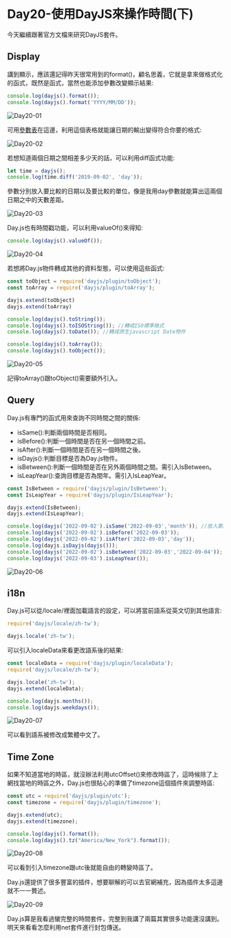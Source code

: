 # Day20-使用DayJS來操作時間(下)

今天繼續跟著官方文檔來研究DayJS套件。

## Display

講到顯示，應該還記得昨天很常用到的format()，顧名思義，它就是拿來做格式化的函式，既然是函式，當然也能添加參數改變顯示結果:

```javascript
console.log(dayjs().format());
console.log(dayjs().format('YYYY/MM/DD'));
```
![Day20-01](./img/Day20/01.png)

可用[參數表](https://day.js.org/docs/en/display/format)在這邊，利用這個表格就能讓日期的輸出變得符合你要的格式:

![Day20-02](./img/Day20/02.png)

若想知道兩個日期之間相差多少天的話，可以利用diff函式功能:

```javascript
let time = dayjs();
console.log(time.diff('2019-09-02', 'day'));
```
參數分別放入要比較的日期以及要比較的單位，像是我用day參數就能算出這兩個日期之中的天數差距。

![Day20-03](./img/Day20/03.png)

Day.js也有時間戳功能，可以利用valueOf()來得知:

```javascript
console.log(dayjs().valueOf());
```

![Day20-04](./img/Day20/04.png)

若想將Day.js物件轉成其他的資料型態，可以使用這些函式:

```javascript
const toObject = require('dayjs/plugin/toObject');
const toArray = require('dayjs/plugin/toArray');

dayjs.extend(toObject)
dayjs.extend(toArray)

console.log(dayjs().toString());
console.log(dayjs().toISOString()); //轉成ISO標準格式
console.log(dayjs().toDate()); //轉成原生javascript Date物件

console.log(dayjs().toArray());
console.log(dayjs().toObject());
```
![Day20-05](./img/Day20/05.png)

記得toArray()跟toObject()需要額外引入。

## Query

Day.js有專門的函式用來查詢不同時間之間的關係:

* isSame():判斷兩個時間是否相同。
* isBefore():判斷一個時間是否在另一個時間之前。
* isAfter():判斷一個時間是否在另一個時間之後。
* isDayjs():判斷目標是否為Day.js物件。
* isBetween():判斷一個時間是否在另外兩個時間之間。需引入IsBetween。
* isLeapYear():查詢目標是否為閏年。需引入IsLeapYear。
  

```javascript
const IsBetween = require('dayjs/plugin/IsBetween');
const IsLeapYear = require('dayjs/plugin/IsLeapYear');

dayjs.extend(IsBetween);
dayjs.extend(IsLeapYear);

console.log(dayjs('2022-09-02').isSame('2022-09-03','month')); //放入第二個參數用來判斷指定資訊
console.log(dayjs('2022-09-02').isBefore('2022-09-03'));
console.log(dayjs('2022-09-02').isAfter('2022-09-03','day'));
console.log(dayjs.isDayjs(dayjs()));
console.log(dayjs('2022-09-02').isBetween('2022-09-03','2022-09-04'));
console.log(dayjs('2022-09-03').isLeapYear());
```

![Day20-06](./img/Day20/06.png)

## i18n

Day.js可以從/locale/裡面加載語言的設定，可以將當前語系從英文切到其他語言:

```javascript
require('dayjs/locale/zh-tw');

dayjs.locale('zh-tw');
```
可以引入localeData來看更改語系後的結果:


```javascript
const localeData = require('dayjs/plugin/localeData');
require('dayjs/locale/zh-tw');

dayjs.locale('zh-tw');
dayjs.extend(localeData);

console.log(dayjs.months());
console.log(dayjs.weekdays());
```

![Day20-07](./img/Day20/07.png)

可以看到語系被修改成繁體中文了。

## Time Zone

如果不知道當地的時區，就沒辦法利用utcOffset()來修改時區了，這時候除了上網找當地的時區之外，Day.js也很貼心的準備了timezone這個插件來調整時區:

```javascript
const utc = require('dayjs/plugin/utc');
const timezone = require('dayjs/plugin/timezone');

dayjs.extend(utc);
dayjs.extend(timezone);

console.log(dayjs().format());
console.log(dayjs().tz("America/New_York").format());
```
![Day20-08](./img/Day20/08.png)

可以看到引入timezone跟utc後就能自由的轉變時區了。

Day.js還提供了很多豐富的插件，想要聊解的可以去官網補充，因為插件太多這邊就不一一贅述。

![Day20-09](./img/Day20/09.png)

Day.js算是我看過蠻完整的時間套件，完整到我講了兩篇其實很多功能還沒講到。明天來看看怎麼利用net套件進行封包傳送。